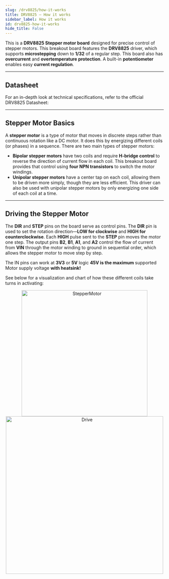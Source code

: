 ```yaml
---
slug: /drv8825/how-it-works 
title: DRV8825 – How it works
sidebar_label: How it works
id: drv8825-how-it-works 
hide_title: False
---  
```


This is a **DRV8825 Stepper motor board** designed for precise control of stepper motors. This breakout board features the **DRV8825** driver, which supports **microstepping** down to **1/32** of a regular step. This board also has **overcurrent** and **overtemperature protection**. A built-in **potentiometer** enables easy **current regulation**.

---

## Datasheet

For an in-depth look at technical specifications, refer to the official DRV8825 Datasheet:  

<QuickLink  
  title="MAX7219 Datasheet"  
  description="Detailed technical documentation for the DRV8825 driver"  
  url="https://www.ti.com/lit/ds/symlink/drv8825.pdf"  
/>  

---

## Stepper Motor Basics

A **stepper motor** is a type of motor that moves in discrete steps rather than continuous rotation like a DC motor. It does this by energizing different coils (or phases) in a sequence. There are two main types of stepper motors:  

- **Bipolar stepper motors** have two coils and require **H-bridge control** to reverse the direction of current flow in each coil. This breakout board provides that control using **four NPN transistors** to switch the motor windings.  
- **Unipolar stepper motors** have a center tap on each coil, allowing them to be driven more simply, though they are less efficient. This driver can also be used with unipolar stepper motors by only energizing one side of each coil at a time.  

---

## Driving the Stepper Motor

The **DIR** and **STEP** pins on the board serve as control pins. The **DIR** pin is used to set the rotation direction—**LOW for clockwise** and **HIGH for counterclockwise**. Each **HIGH** pulse sent to the **STEP** pin moves the motor one step. The output pins **B2**, **B1**, **A1**, and **A2** control the flow of current from **VIN** through the motor winding to ground in sequential order, which allows the stepper motor to move step by step.

<InfoBox>The IN pins can work at **3V3** or **5V** logic</InfoBox>
<WarningBox>**45V is the maximum** supported Motor supply voltage **with heatsink!**</WarningBox>

See below for a visualization and chart of how these different coils take turns in activating:

<div align="center">
  <a title="Wapcaplet; Teravolt. The original uploader was Teravolt at English Wikipedia., GFDL &lt;http://www.gnu.org/copyleft/fdl.html&gt;, via Wikimedia Commons" href="https://commons.wikimedia.org/wiki/File:StepperMotor.gif">
    <img width="400" alt="StepperMotor" src="https://upload.wikimedia.org/wikipedia/commons/6/67/StepperMotor.gif?20100925065005"/>
  </a>
</div>
<div align="center">
    <a title="Misan2010, CC BY 3.0 &lt;https://creativecommons.org/licenses/by/3.0&gt;, via Wikimedia Commons" href="https://commons.wikimedia.org/wiki/File:Drive.png"><img width="500" alt="Drive" src="https://upload.wikimedia.org/wikipedia/commons/8/85/Drive.png"></img></a>
</div>